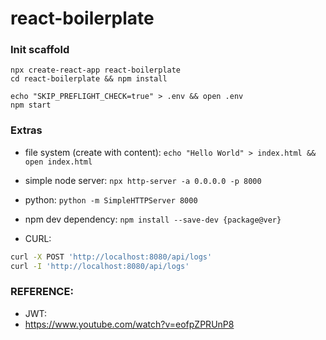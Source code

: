 # react-boilerplate

### Init scaffold

```
npx create-react-app react-boilerplate
cd react-boilerplate && npm install
```
```
echo "SKIP_PREFLIGHT_CHECK=true" > .env && open .env
npm start
```

### Extras
* file system (create with content): 
```echo "Hello World" > index.html && open index.html```
* simple node server: 
```npx http-server -a 0.0.0.0 -p 8000```

* python: ```python -m SimpleHTTPServer 8000```
* npm dev dependency: ```npm install --save-dev {package@ver}```
* CURL:
```sh
curl -X POST 'http://localhost:8080/api/logs'
curl -I 'http://localhost:8080/api/logs'
```

### REFERENCE: 
* JWT: 
* https://www.youtube.com/watch?v=eofpZPRUnP8
